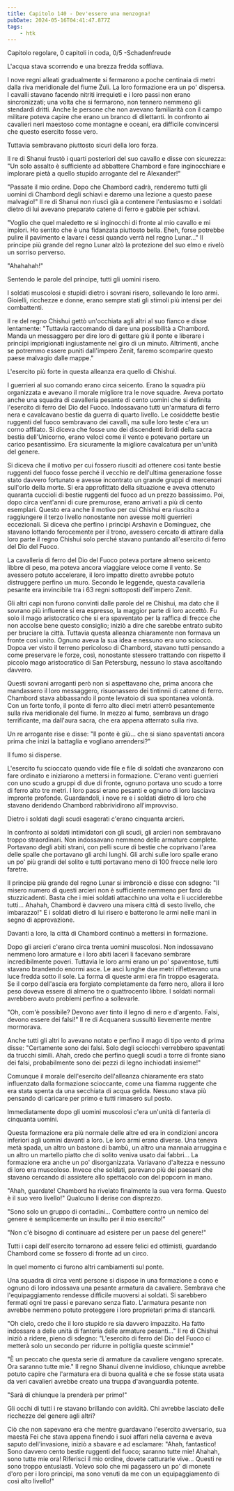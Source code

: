 ```yaml
---
title: Capitolo 140 - Dev'essere una menzogna!
pubDate: 2024-05-16T04:41:47.877Z
tags:
    - htk
---
```


Capitolo regolare,
0 capitoli in coda, 0/5
-Schadenfreude

L'acqua stava scorrendo e una brezza fredda soffiava.

I nove regni alleati gradualmente si fermarono a poche centinaia di metri dalla riva meridionale del fiume Zuli. La loro formazione era un po' dispersa. I cavalli stavano facendo nitriti irrequieti e i loro passi non erano sincronizzati; una volta che si fermarono, non tennero nemmeno gli stendardi dritti. Anche le persone che non avevano familiarità con il campo militare poteva capire che erano un branco di dilettanti. In confronto ai cavalieri neri maestoso come montagne e oceani, era difficile convincersi che questo esercito fosse vero.

Tuttavia sembravano piuttosto sicuri della loro forza.

Il re di Shanui frustò i quarti posteriori del suo cavallo e disse con sicurezza: "Un solo assalto è sufficiente ad abbattere Chambord e fare inginocchiare e implorare pietà a quello stupido arrogante del re Alexander!"

"Passate il mio ordine. Dopo che Chambord cadrà, renderemo tutti gli uomini di Chambord degli schiavi e daremo una lezione a questo paese malvagio!" Il re di Shanui non riuscì già a contenere l'entusiasmo e i soldati dietro di lui avevano preparato catene di ferro e gabbie per schiavi.

"Voglio che quel maledetto re si inginocchi di fronte al mio cavallo e mi implori. Ho sentito che è una fidanzata piuttosto bella. Eheh, forse potrebbe pulire il pavimento e lavare i cessi quando verrà nel regno Lunar..." Il principe più grande del regno Lunar alzò la protezione del suo elmo e rivelò un sorriso perverso.

"Ahahahah!"

Sentendo le parole del principe, tutti gli uomini risero.

I soldati muscolosi e stupidi dietro i sovrani risero, sollevando le loro armi. Gioielli, ricchezze e donne, erano sempre stati gli stimoli più intensi per dei combattenti.

Il re del regno Chishui gettò un'occhiata agli altri al suo fianco e disse lentamente: "Tuttavia raccomando di dare una possibilità a Chambord. Manda un messaggero per dire loro di gettare giù il ponte e liberare i principi imprigionati ingiustamente nel giro di un minuto. Altrimenti, anche se potremmo essere puniti dall'impero Zenit, faremo scomparire questo paese malvagio dalle mappe."

L'esercito più forte in questa alleanza era quello di Chishui.

I guerrieri al suo comando erano circa seicento. Erano la squadra più organizzata e avevano il morale migliore tra le nove squadre. Aveva portato anche una squadra di cavalleria pesante di cento uomini che si definita l'esercito di ferro del Dio del Fuoco. Indossavano tutti un'armatura di ferro nera e cavalcavano bestie da guerra di quarto livello.
Le cosiddette bestie ruggenti del fuoco sembravano dei cavalli, ma sulle loro teste c'era un corno affilato. Si diceva che fosse uno dei discendenti ibridi della sacra bestia dell'Unicorno, erano veloci come il vento e potevano portare un carico pesantissimo. Era sicuramente la migliore cavalcatura per un'unità del genere.

Si diceva che il motivo per cui fossero riusciti ad ottenere così tante bestie ruggenti del fuoco fosse perché il vecchio re dell'ultima generazione fosse stato davvero fortunato e avesse incontrato un grande gruppi di mercenari sull'orlo della morte. Si era approfittato della situazione e aveva ottenuto quaranta cuccioli di bestie ruggenti del fuoco ad un prezzo bassissimo.
Poi, dopo circa vent'anni di cure premurose, erano arrivati a più di cento esemplari. Questo era anche il motivo per cui Chishui era riuscito a raggiungere il terzo livello nonostante non avesse molti guerrieri eccezionali. Si diceva che perfino i principi Arshavin e Dominguez, che stavano lottando ferocemente per il trono, avessero cercato di attirare dalla loro parte il regno Chishui solo perché stavano puntando all'esercito di ferro del Dio del Fuoco.

La cavalleria di ferro del Dio del Fuoco poteva portare almeno seicento libbre di peso, ma poteva ancora viaggiare veloce come il vento. Se avessero potuto accelerare, il loro impatto diretto avrebbe potuto distruggere perfino un muro. Secondo le leggende, questa cavalleria pesante era invincibile tra i 63 regni sottoposti dell'impero Zenit.

Gli altri capi non furono convinti dalle parole del re Chishui, ma dato che il sovrano più influente si era espresso, la maggior parte di loro accettò. Fu solo il mago aristocratico che si era spaventato per la raffica di frecce che non accolse bene questo consiglio; iniziò a dire che sarebbe entrato subito per bruciare la città. Tuttavia questa alleanza chiaramente non formava un fronte così unito. Ognuno aveva la sua idea e nessuno era uno sciocco. Dopoa ver visto il terreno pericoloso di Chambord, stavano tutti pensando a come preservare le forze, così, nonostante stessero trattando con rispetto il piccolo mago aristocratico di San Petersburg, nessuno lo stava ascoltando davvero.

Questi sovrani arroganti però non si aspettavano che, prima ancora che mandassero il loro messaggero, risuonassero dei tintinnii di catene di ferro. Chambord stava abbassando il ponte levatoio di sua spontanea volontà. Con un forte tonfo, il ponte di ferro alto dieci metri atterrò pesantemente sulla riva meridionale del fiume. In mezzo al fumo, sembrava un drago terrificante, ma dall'aura sacra, che era appena atterrato sulla riva.

Un re arrogante rise e disse: "Il ponte è giù... che si siano spaventati ancora prima che inizi la battaglia e vogliano arrendersi?"

Il fumo si disperse.

L'esercito fu scioccato quando vide file e file di soldati che avanzarono con fare ordinato e iniziarono a mettersi in formazione. C'erano venti guerrieri con uno scudo a gruppi di due di fronte, ognuno portava uno scudo a torre di ferro alto tre metri. I loro passi erano pesanti e ognuno di loro lasciava impronte profonde. Guardandoli, i nove re e i soldati dietro di loro che stavano deridendo Chambord rabbrividirono all'improvviso.

Dietro i soldati dagli scudi esagerati c'erano cinquanta arcieri.

In confronto ai soldati intimidatori con gli scudi, gli arcieri non sembravano troppo straordinari. Non indossavano nemmeno delle armature complete. Portavano degli abiti strani, con pelli scure di bestie che coprivano l'area delle spalle che portavano gli archi lunghi. Gli archi sulle loro spalle erano un po' più grandi del solito e tutti portavano meno di 100 frecce nelle loro faretre.

Il principe più grande del regno Lunar si imbronciò e disse con sdegno: "Il misero numero di questi arcieri non è sufficiente nemmeno per farci da stuzzicadenti. Basta che i miei soldati attacchino una volta e li ucciderebbe tutti... Ahahah, Chambord è davvero una misera città di sesto livello, che imbarazzo!" E i soldati dietro di lui risero e batterono le armi nelle mani in segno di approvazione.

Davanti a loro, la città di Chambord continuò a mettersi in formazione.

Dopo gli arcieri c'erano circa trenta uomini muscolosi. Non indossavano nemmeno loro armature e i loro abiti laceri li facevano sembrare incredibilmente poveri. Tuttavia le loro armi erano un po' spaventose, tutti stavano brandendo enormi asce. Le asci lunghe due metri riflettevano una luce fredda sotto il sole.
La forma di queste armi era fin troppo esagerata. Se il corpo dell'ascia era forgiato completamente da ferro nero, allora il loro peso doveva essere di almeno tre o quattrocento libbre. I soldati normali avrebbero avuto problemi perfino a sollevarle.

"Oh, com'è possibile? Devono aver tinto il legno di nero e d'argento. Falsi, devono essere dei falsi!" Il re di Acquanera sussultò lievemente mentre mormorava.

Anche tutti gli altri lo avevano notato e perfino il mago di tipo vento di prima disse: "Certamente sono dei falsi. Solo degli sciocchi verrebbero spaventati da trucchi simili. Ahah, credo che perfino quegli scudi a torre di fronte siano dei falsi, probabilmente sono dei pezzi di legno inchiodati insieme!"

Comunque il morale dell'esercito dell'alleanza chiaramente era stato influenzato dalla formazione scioccante, come una fiamma ruggente che era stata spenta da una secchiata di acqua gelida. Nessuno stava più pensando di caricare per primo e tutti rimasero sul posto.

Immediatamente dopo gli uomini muscolosi c'era un'unità di fanteria di cinquanta uomini.

Questa formazione era più normale delle altre ed era in condizioni ancora inferiori agli uomini davanti a loro. Le loro armi erano diverse. Una teneva metà spada, un altro un bastone di bambù, un altro una mannaia arruggina e un altro un martello piatto che di solito veniva usato dai fabbri... La formazione era anche un po' disorganizzata. Variavano d'altezza e nessuno di loro era muscoloso. Invece che soldati, parevano più dei paesani che stavano cercando di assistere allo spettacolo con del popcorn in mano.

"Ahah, guardate! Chambord ha rivelato finalmente la sua vera forma. Questo è il suo vero livello!" Qualcuno li derise con disprezzo.

"Sono solo un gruppo di contadini... Combattere contro un nemico del genere è semplicemente un insulto per il mio esercito!"

"Non c'è bisogno di continuare ad esistere per un paese del genere!"

Tutti i capi dell'esercito tornarono ad essere felici ed ottimisti, guardando Chambord come se fossero di fronte ad un circo.

In quel momento ci furono altri cambiamenti sul ponte.

Una squadra di circa venti persone si dispose in una formazione a cono e ognuno di loro indossava una pesante armatura da cavaliere. Sembrava che l'equipaggiamento rendesse difficile muoversi ai soldati. Si sarebbero fermati ogni tre passi e parevano senza fiato. L'armatura pesante non avrebbe nemmeno potuto proteggere i loro proprietari prima di stancarli.

"Oh cielo, credo che il loro stupido re sia davvero impazzito. Ha fatto indossare a delle unità di fanteria delle armature pesanti..." Il re di Chishui iniziò a ridere, pieno di sdegno: "L'esercito di ferro del Dio del Fuoco ci metterà solo un secondo per ridurre in poltiglia queste scimmie!"

"È un peccato che questa serie di armature da cavaliere vengano sprecate. Ora saranno tutte mie." Il regno Shanui divenne invidioso, chiunque avrebbe potuto capire che l'armatura era di buona qualità e che se fosse stata usata da veri cavalieri avrebbe creato una truppa d'avanguardia potente.

"Sarà di chiunque la prenderà per primo!"

Gli occhi di tutti i re stavano brillando con avidità. Chi avrebbe lasciato delle ricchezze del genere agli altri?

Ciò che non sapevano era che mentre guardavano l'esercito avversario, sua maestà Fei che stava appena finendo i suoi affari nella caverna e aveva saputo dell'invasione, iniziò a sbavare e ad esclamare: "Ahah, fantastico! Sono davvero cento bestie ruggenti del fuoco; saranno tutte mie! Ahahah, sono tutte mie ora! Riferisci il mio ordine, dovete catturarle vive... Questi re sono troppo entusiasti. Volevo solo che mi pagassero un po' di monete d'oro per i loro principi, ma sono venuti da me con un equipaggiamento di così alto livello!"


